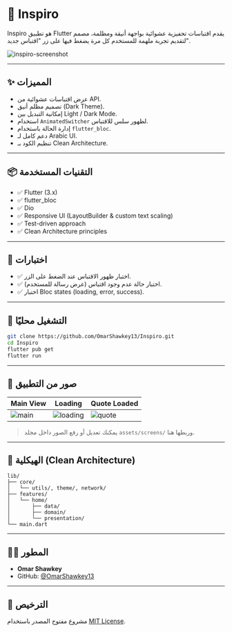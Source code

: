 # 🌟 Inspiro

Inspiro هو تطبيق Flutter يقدم اقتباسات تحفيزية عشوائية بواجهة أنيقة ومظلمة، مصمم لتقديم تجربة ملهمة للمستخدم كل مرة يضغط فيها على زر "اقتباس جديد".

![inspiro-screenshot](https://github.com/OmarShawkey13/Inspiro/assets/your_image_path_here) <!-- استبدل هذا برابط لصورة من التطبيق -->

---

## ✨ المميزات

- عرض اقتباسات عشوائية من API.
- تصميم مظلم أنيق (Dark Theme).
- إمكانية التبديل بين Light / Dark Mode.
- استخدام `AnimatedSwitcher` لظهور سلس للاقتباس.
- إدارة الحالة باستخدام `flutter_bloc`.
- دعم كامل لـ Arabic UI.
- تنظيم الكود بـ Clean Architecture.

---

## 📦 التقنيات المستخدمة

- ✅ Flutter (3.x)
- ✅ flutter_bloc
- ✅ Dio
- ✅ Responsive UI (LayoutBuilder & custom text scaling)
- ✅ Test-driven approach
- ✅ Clean Architecture principles

---

## 🧪 اختبارات

- ✅ اختبار ظهور الاقتباس عند الضغط على الزر.
- ✅ اختبار حالة عدم وجود اقتباس (عرض رسالة للمستخدم).
- ✅ اختبار Bloc states (loading, error, success).

---

## 🚀 التشغيل محليًا

```bash
git clone https://github.com/OmarShawkey13/Inspiro.git
cd Inspiro
flutter pub get
flutter run
```

---

## 📸 صور من التطبيق

| Main View                        | Loading                                | Quote Loaded                       |
|----------------------------------|----------------------------------------|------------------------------------|
| ![main](assets/screens/main.png) | ![loading](assets/screens/loading.png) | ![quote](assets/screens/quote.png) |

> يمكنك تعديل أو رفع الصور داخل مجلد `assets/screens/` وربطها هنا.

---

## 🧠 الهيكلية (Clean Architecture)

```
lib/
├── core/
│   └── utils/, theme/, network/
├── features/
│   └── home/
│       ├── data/
│       ├── domain/
│       └── presentation/
└── main.dart
```

---

## 👨‍💻 المطور

- **Omar Shawkey**
- GitHub: [@OmarShawkey13](https://github.com/OmarShawkey13)

---

## 📄 الترخيص

مشروع مفتوح المصدر باستخدام [MIT License](LICENSE).
